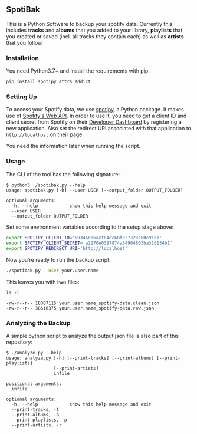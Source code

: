 ## SpotiBak

This is a Python Software to backup your spotify data.
Currently this includes **tracks** and **albums** that you added
to your library, **playlists** that you created or saved (incl.
all tracks they contain each) as well as **artists** that you follow.

### Installation

You need Python3.7+ and install the requirements with pip:

```bash
pip install spotipy attrs addict
```

### Setting Up

To access your Spotify data, we use [spotipy][], a Python package.
It makes use of [Spotify's Web API][]. In order to use it, you need
to get a client ID and client secret from Spotify on their
[Developer Dashboard][] by registering a new application.
Also set the redirect URI associated with that application
to `http://localhost` on their page.

You need the information later when running the script.

### Usage

The CLI of the tool has the following signature:

```
$ python3 ./spotibak.py --help
usage: spotibak.py [-h] --user USER [--output_folder OUTPUT_FOLDER]

optional arguments:
  -h, --help            show this help message and exit
  --user USER
  --output_folder OUTPUT_FOLDER
```

Set some environment variables according to the setup stage above:

```bash
export SPOTIPY_CLIENT_ID='58346006acf84dc68f327323d80e9161'
export SPOTIPY_CLIENT_SECRET='a2270e0397874a34904803ba316134b1'
export SPOTIPY_REDIRECT_URI='http://localhost'
```

Now you're ready to run the backup script:

```bash
./spotibak.py --user your.user.name
```

This leaves you with two files:

```
ls -l

-rw-r--r-- 18087115 your.user.name_spotify-data.clean.json
-rw-r--r-- 38616375 your.user.name_spotify-data.raw.json
```

### Analyzing the Backup

A simple python script to analyze the output json file is also part
of this repository:

```
$ ./analyze.py --help
usage: analyze.py [-h] [--print-tracks] [--print-albums] [--print-playlists]
                  [--print-artists]
                  infile

positional arguments:
  infile

optional arguments:
  -h, --help            show this help message and exit
  --print-tracks, -t
  --print-albums, -a
  --print-playlists, -p
  --print-artists, -r
```

[Spotify's Web API]: https://developer.spotify.com/documentation/web-api
[spotipy]: https://spotipy.readthedocs.io/en/latest/
[Developer Dashboard]: https://developer.spotify.com/dashboard/
